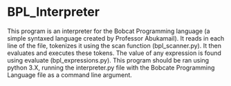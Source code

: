 # BPL_Interpreter

This program is an interpreter for the 
Bobcat Programming language (a simple syntaxed language created by Professor Abukamail). 
It reads in each line of the file, tokenizes it using the scan function (bpl_scanner.py). 
It then evaluates and executes these tokens. The value of any expression is found using 
evaluate (bpl_expressions.py). This program should be ran using python 3.X, running the 
interpreter.py file with the Bobcate Programming Language file as a command line argument.
